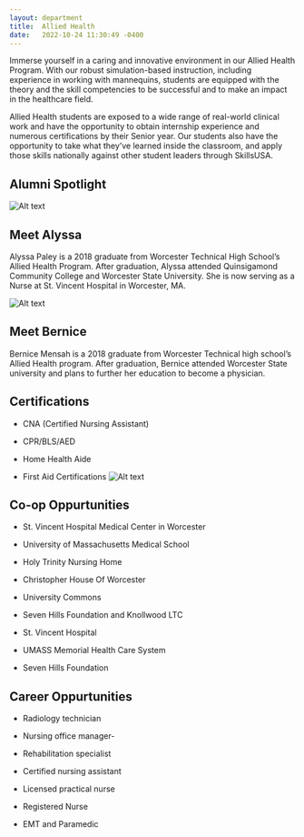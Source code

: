 ```yaml
---
layout: department
title:  Allied Health
date:   2022-10-24 11:30:49 -0400
---
```

Immerse yourself in a caring and innovative environment in our Allied Health Program. With our robust simulation-based instruction, including experience in working with mannequins, students are equipped with the theory and the skill competencies to be successful and to make an impact in the healthcare field. 

Allied Health students are exposed to a wide range of real-world clinical work and have the opportunity to obtain internship experience and numerous certifications by their Senior year. Our students also have the opportunity to take what they’ve learned inside the classroom, and apply those skills nationally against other student leaders through SkillsUSA.

<div class="Alumni_section" markdown="1">

## Alumni Spotlight
<div class="Alumni" markdown="1">

![Alt text](cope.jpg)
## Meet Alyssa
Alyssa Paley is a 2018 graduate from Worcester Technical High School’s Allied Health Program. After graduation, Alyssa attended Quinsigamond Community College and Worcester State University. She is now serving as a Nurse at St. Vincent Hospital in Worcester, MA.

</div>

<div class="Alumni" markdown="1">

![Alt text](cope.jpg)
## Meet Bernice
Bernice Mensah is a 2018 graduate from Worcester Technical high school’s Allied Health program. After graduation, Bernice attended Worcester State university and plans to further her education to become a physician. 

</div>

</div>

## Certifications
- CNA (Certified Nursing Assistant)

- CPR/BLS/AED

- Home Health Aide

- First Aid Certifications
![Alt text](cope.jpg)

## Co-op Oppurtunities
- St. Vincent Hospital Medical Center in Worcester

- University of Massachusetts Medical School

- Holy Trinity Nursing Home

- Christopher House Of Worcester

- University Commons

- Seven Hills Foundation and Knollwood LTC

- St. Vincent Hospital

- UMASS Memorial Health Care System

- Seven Hills Foundation

## Career Oppurtunities

- Radiology technician

- Nursing office manager-

- Rehabilitation specialist

- Certified nursing assistant

- Licensed practical nurse

- Registered Nurse

- EMT and Paramedic
